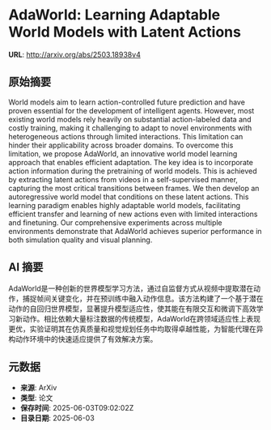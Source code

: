 # AdaWorld: Learning Adaptable World Models with Latent Actions

**URL**: http://arxiv.org/abs/2503.18938v4

## 原始摘要

World models aim to learn action-controlled future prediction and have proven
essential for the development of intelligent agents. However, most existing
world models rely heavily on substantial action-labeled data and costly
training, making it challenging to adapt to novel environments with
heterogeneous actions through limited interactions. This limitation can hinder
their applicability across broader domains. To overcome this limitation, we
propose AdaWorld, an innovative world model learning approach that enables
efficient adaptation. The key idea is to incorporate action information during
the pretraining of world models. This is achieved by extracting latent actions
from videos in a self-supervised manner, capturing the most critical
transitions between frames. We then develop an autoregressive world model that
conditions on these latent actions. This learning paradigm enables highly
adaptable world models, facilitating efficient transfer and learning of new
actions even with limited interactions and finetuning. Our comprehensive
experiments across multiple environments demonstrate that AdaWorld achieves
superior performance in both simulation quality and visual planning.


## AI 摘要

AdaWorld是一种创新的世界模型学习方法，通过自监督方式从视频中提取潜在动作，捕捉帧间关键变化，并在预训练中融入动作信息。该方法构建了一个基于潜在动作的自回归世界模型，显著提升模型适应性，使其能在有限交互和微调下高效学习新动作。相比依赖大量标注数据的传统模型，AdaWorld在跨领域适应性上表现更优，实验证明其在仿真质量和视觉规划任务中均取得卓越性能，为智能代理在异构动作环境中的快速适应提供了有效解决方案。

## 元数据

- **来源**: ArXiv
- **类型**: 论文
- **保存时间**: 2025-06-03T09:02:02Z
- **目录日期**: 2025-06-03
